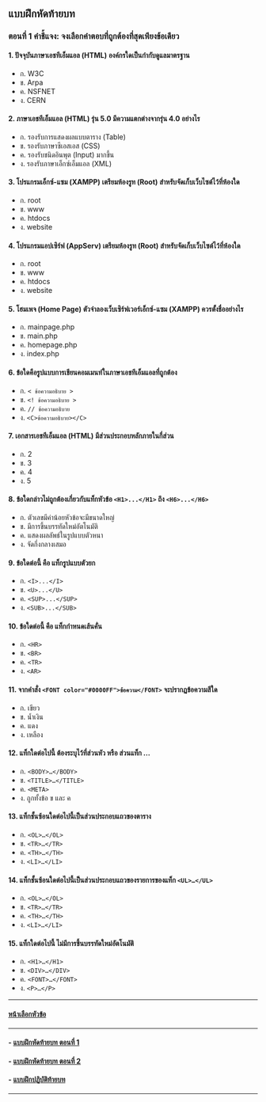 ## แบบฝึกหัดท้ายบท
### ตอนที่ 1 คำชี้แจง: จงเลือกคำตอบที่ถูกต้องที่สุดเพียงข้อเดียว
#### 1. ปัจจุบันภาษาเอชทีเอ็มแอล (HTML) องค์กรใดเป็นกำกับดูแลมาตรฐาน
* ก. W3C					
* ข. Arpa
* ค. NSFNET					
* ง. CERN
#### 2.	ภาษาเอชทีเอ็มแอล (HTML) รุ่น 5.0 มีความแตกต่างจากรุ่น 4.0 อย่างไร
* ก. รองรับการแสดงผลแบบตาราง (Table)	
* ข. รองรับภาษาซีเอสเอส (CSS)
* ค. รองรับชนิดอินพุต (Input) มากขึ้น		
* ง. รองรับภาษาเอ็กซ์เอ็มแอล (XML)
#### 3.	โปรแกรมเอ็กซ์-แซม (XAMPP) เตรียมห้องรูท (Root) สำหรับจัดเก็บเว็บไซต์ไว้ที่ห้องใด
* ก. root						
* ข. www
* ค. htdocs					
* ง. website
#### 4.	โปรแกรมแอปเซิร์ฟ (AppServ) เตรียมห้องรูท (Root) สำหรับจัดเก็บเว็บไซต์ไว้ที่ห้องใด
* ก. root						
* ข. www
* ค. htdocs					
* ง. website
#### 5.	โฮมเพจ (Home Page) ตัวจำลองเว็บเซิร์ฟเวอร์เอ็กซ์-แซม (XAMPP) ควรตั้งชื่ออย่างไร
* ก. mainpage.php				
* ข. main.php
* ค. homepage.php				
* ง. index.php
#### 6.	ข้อใดคือรูปแบบการเขียนคอมเมนท์ในภาษาเอชทีเอ็มแอลที่ถูกต้อง
* ก. ```< ข้อความอธิบาย >	```			
* ข. ```<! ข้อความอธิบาย >```
* ค. ```// ข้อความอธิบาย```				
* ง. ```<C>ข้อความอธิบาย></C>```
#### 7.	เอกสารเอชทีเอ็มแอล (HTML) มีส่วนประกอบหลักภายในกี่ส่วน
* ก. 2						
* ข. 3
* ค. 4						
* ง. 5
#### 8.	ข้อใดกล่าวไม่ถูกต้องเกี่ยวกับแท็กหัวข้อ ```<H1>...</H1>``` ถึง ```<H6>...</H6>```
* ก. ตัวเลขมีค่าน้อยหัวข้อจะมีขนาดใหญ่		
* ข. มีการขึ้นบรรทัดใหม่อัตโนมัติ
* ค. แสดงผลลัพธ์ในรูปแบบตัวหนา		
* ง. จัดกึ่งกลางเสมอ
#### 9.	ข้อใดต่อนี้ คือ แท็กรูปแบบตัวยก	
* ก. ```<I>...</I>```				
* ข. ```<U>...</U>```
* ค. ```<SUP>...</SUP>```				
* ง. ```<SUB>...</SUB>```
#### 10.	 ข้อใดต่อนี้ คือ แท็กกำหนดเส้นคั่น	
* ก. ```<HR>```					
* ข. ```<BR>```
* ค. ```<TR>```					
* ง. ```<AR>```
#### 11. จากคำสั่ง ```<FONT color="#0000FF">ข้อความ</FONT>``` จะปรากฏข้อความสีใด
* ก. เขียว					
* ข. น้ำเงิน
* ค. แดง						
* ง. เหลือง
#### 12. แท็กใดต่อไปนี้ ต้องระบุไว้ที่ส่วนหัว หรือ ส่วนแท็ก <HEAD>…</HEAD>
* ก. ```<BODY>…</BODY>```				
* ข. ```<TITLE>…</TITLE>```
* ค. ```<META>```					
* ง. ถูกทั้งข้อ ข และ ค
#### 13. แท็กชั้นซ้อนใดต่อไปนี้เป็นส่วนประกอบแถวของตาราง
* ก. ```<OL>…</OL>```				
* ข. ```<TR>…</TR>```
* ค. ```<TH>…</TH>```				
* ง. ```<LI>…</LI>```
#### 14. แท็กชั้นซ้อนใดต่อไปนี้เป็นส่วนประกอบแถวของรายการของแท็ก ```<UL>…</UL>```
* ก. ```<OL>…</OL>```				
* ข. ```<TR>…</TR>```
* ค. ```<TH>…</TH>```				
* ง. ```<LI>…</LI>```
#### 15. แท็กใดต่อไปนี้ ไม่มีการขึ้นบรรทัดใหม่อัตโนมัติ
* ก.  ```<H1>…</H1>```				
* ข. ```<DIV>…</DIV>```
* ค. ```<FONT>…</FONT>```				
* ง. ```<P>…</P>```

---
#### [หน้าเลือกหัวข้อ](README.md)
---
#### - [แบบฝึกหัดท้ายบท ตอนที่ 1](0230.md)
#### - [แบบฝึกหัดท้ายบท ตอนที่ 2](0250.md)
#### - [แบบฝึกปฏิบัติท้ายบท](0270.md)
---